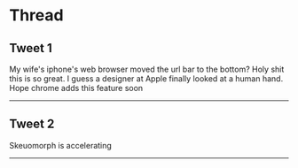 # Thread

## Tweet 1

My wife's iphone's web browser moved the url bar to the bottom? Holy shit this is so great. I guess a designer at Apple finally looked at a human hand. Hope chrome adds this feature soon

---

## Tweet 2

Skeuomorph is accelerating

---

